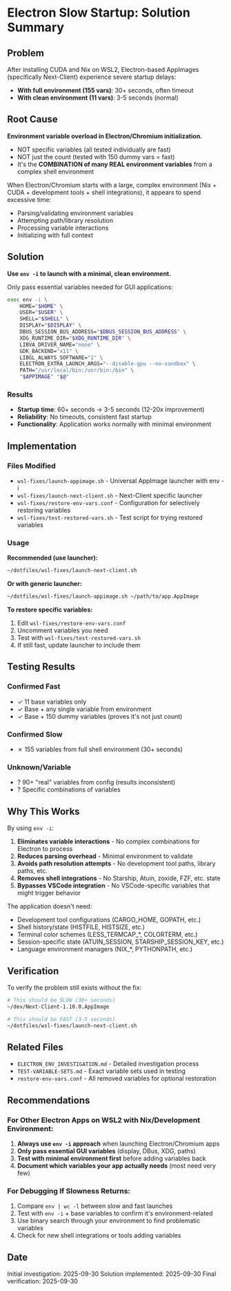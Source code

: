 # Electron Slow Startup: Solution Summary

## Problem

After installing CUDA and Nix on WSL2, Electron-based AppImages (specifically Next-Client) experience severe startup delays:
- **With full environment (155 vars)**: 30+ seconds, often timeout
- **With clean environment (11 vars)**: 3-5 seconds (normal)

## Root Cause

**Environment variable overload in Electron/Chromium initialization.**

- NOT specific variables (all tested individually are fast)
- NOT just the count (tested with 150 dummy vars = fast)
- It's the **COMBINATION of many REAL environment variables** from a complex shell environment

When Electron/Chromium starts with a large, complex environment (Nix + CUDA + development tools + shell integrations), it appears to spend excessive time:
- Parsing/validating environment variables
- Attempting path/library resolution
- Processing variable interactions
- Initializing with full context

## Solution

**Use `env -i` to launch with a minimal, clean environment.**

Only pass essential variables needed for GUI applications:

```bash
exec env -i \
    HOME="$HOME" \
    USER="$USER" \
    SHELL="$SHELL" \
    DISPLAY="$DISPLAY" \
    DBUS_SESSION_BUS_ADDRESS="$DBUS_SESSION_BUS_ADDRESS" \
    XDG_RUNTIME_DIR="$XDG_RUNTIME_DIR" \
    LIBVA_DRIVER_NAME="none" \
    GDK_BACKEND="x11" \
    LIBGL_ALWAYS_SOFTWARE="1" \
    ELECTRON_EXTRA_LAUNCH_ARGS="--disable-gpu --no-sandbox" \
    PATH="/usr/local/bin:/usr/bin:/bin" \
    "$APPIMAGE" "$@"
```

### Results
- **Startup time**: 60+ seconds → 3-5 seconds (12-20x improvement)
- **Reliability**: No timeouts, consistent fast startup
- **Functionality**: Application works normally with minimal environment

## Implementation

### Files Modified
- `wsl-fixes/launch-appimage.sh` - Universal AppImage launcher with env -i
- `wsl-fixes/launch-next-client.sh` - Next-Client specific launcher
- `wsl-fixes/restore-env-vars.conf` - Configuration for selectively restoring variables
- `wsl-fixes/test-restored-vars.sh` - Test script for trying restored variables

### Usage

**Recommended (use launcher):**
```bash
~/dotfiles/wsl-fixes/launch-next-client.sh
```

**Or with generic launcher:**
```bash
~/dotfiles/wsl-fixes/launch-appimage.sh ~/path/to/app.AppImage
```

**To restore specific variables:**
1. Edit `wsl-fixes/restore-env-vars.conf`
2. Uncomment variables you need
3. Test with `wsl-fixes/test-restored-vars.sh`
4. If still fast, update launcher to include them

## Testing Results

### Confirmed Fast
- ✓ 11 base variables only
- ✓ Base + any single variable from environment
- ✓ Base + 150 dummy variables (proves it's not just count)

### Confirmed Slow
- ✗ 155 variables from full shell environment (30+ seconds)

### Unknown/Variable
- ? 90+ "real" variables from config (results inconsistent)
- ? Specific combinations of variables

## Why This Works

By using `env -i`:
1. **Eliminates variable interactions** - No complex combinations for Electron to process
2. **Reduces parsing overhead** - Minimal environment to validate
3. **Avoids path resolution attempts** - No development tool paths, library paths, etc.
4. **Removes shell integrations** - No Starship, Atuin, zoxide, FZF, etc. state
5. **Bypasses VSCode integration** - No VSCode-specific variables that might trigger behavior

The application doesn't need:
- Development tool configurations (CARGO_HOME, GOPATH, etc.)
- Shell history/state (HISTFILE, HISTSIZE, etc.)
- Terminal color schemes (LESS_TERMCAP_*, COLORTERM, etc.)
- Session-specific state (ATUIN_SESSION, STARSHIP_SESSION_KEY, etc.)
- Language environment managers (NIX_*, PYTHONPATH, etc.)

## Verification

To verify the problem still exists without the fix:

```bash
# This should be SLOW (30+ seconds)
~/dev/Next-Client-1.10.0.AppImage

# This should be FAST (3-5 seconds)
~/dotfiles/wsl-fixes/launch-next-client.sh
```

## Related Files
- `ELECTRON_ENV_INVESTIGATION.md` - Detailed investigation process
- `TEST-VARIABLE-SETS.md` - Exact variable sets used in testing
- `restore-env-vars.conf` - All removed variables for optional restoration

## Recommendations

### For Other Electron Apps on WSL2 with Nix/Development Environment:
1. **Always use `env -i` approach** when launching Electron/Chromium apps
2. **Only pass essential GUI variables** (display, DBus, XDG, paths)
3. **Test with minimal environment first** before adding variables back
4. **Document which variables your app actually needs** (most need very few)

### For Debugging If Slowness Returns:
1. Compare `env | wc -l` between slow and fast launches
2. Test with `env -i` + base variables to confirm it's environment-related
3. Use binary search through your environment to find problematic variables
4. Check for new shell integrations or tools adding variables

## Date
Initial investigation: 2025-09-30
Solution implemented: 2025-09-30
Final verification: 2025-09-30